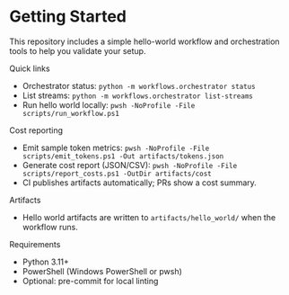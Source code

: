 # Getting Started

This repository includes a simple hello-world workflow and orchestration tools to help you validate your setup.

Quick links
- Orchestrator status: `python -m workflows.orchestrator status`
- List streams: `python -m workflows.orchestrator list-streams`
- Run hello world locally: `pwsh -NoProfile -File scripts/run_workflow.ps1`

Cost reporting
- Emit sample token metrics: `pwsh -NoProfile -File scripts/emit_tokens.ps1 -Out artifacts/tokens.json`
- Generate cost report (JSON/CSV): `pwsh -NoProfile -File scripts/report_costs.ps1 -OutDir artifacts/cost`
- CI publishes artifacts automatically; PRs show a cost summary.

Artifacts
- Hello world artifacts are written to `artifacts/hello_world/` when the workflow runs.

Requirements
- Python 3.11+
- PowerShell (Windows PowerShell or pwsh)
- Optional: pre-commit for local linting
